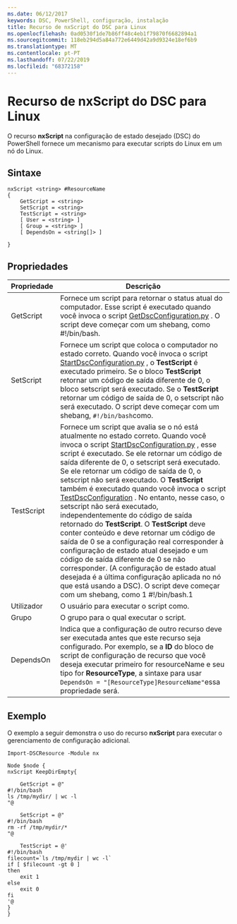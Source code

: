 ```yaml
---
ms.date: 06/12/2017
keywords: DSC, PowerShell, configuração, instalação
title: Recurso de nxScript do DSC para Linux
ms.openlocfilehash: 0ad0530f1de7b86ff48c4eb1f79870f6682894a1
ms.sourcegitcommit: 118eb294d5a84a772e6449d42a9d9324e18ef6b9
ms.translationtype: MT
ms.contentlocale: pt-PT
ms.lasthandoff: 07/22/2019
ms.locfileid: "68372158"
---
```

# <a name="dsc-for-linux-nxscript-resource"></a>Recurso de nxScript do DSC para Linux

O recurso **nxScript** na configuração de estado desejado (DSC) do PowerShell fornece um mecanismo para executar scripts do Linux em um nó do Linux.

## <a name="syntax"></a>Sintaxe

```
nxScript <string> #ResourceName
{
    GetScript = <string>
    SetScript = <string>
    TestScript = <string>
    [ User = <string> ]
    [ Group = <string> ]
    [ DependsOn = <string[]> ]

}
```

## <a name="properties"></a>Propriedades

|  Propriedade |  Descrição |
|---|---|
| GetScript| Fornece um script para retornar o status atual do computador.  Esse script é executado quando você invoca o script [GetDscConfiguration.py](https://github.com/Microsoft/PowerShell-DSC-for-Linux#performing-dsc-operations-from-the-linux-computer) . O script deve começar com um shebang, como #!/bin/bash.|
| SetScript| Fornece um script que coloca o computador no estado correto. Quando você invoca o script [StartDscConfiguration.py](https://github.com/Microsoft/PowerShell-DSC-for-Linux#performing-dsc-operations-from-the-linux-computer) , o **TestScript** é executado primeiro. Se o bloco **TestScript** retornar um código de saída diferente de 0, o bloco setscript será executado. Se o **TestScript** retornar um código de saída de 0,  o setscript não será executado. O script deve começar com um shebang, `#!/bin/bash`como.|
| TestScript| Fornece um script que avalia se o nó está atualmente no estado correto. Quando você invoca o script [StartDscConfiguration.py](https://github.com/Microsoft/PowerShell-DSC-for-Linux#performing-dsc-operations-from-the-linux-computer) , esse script é executado. Se ele retornar um código de saída diferente de 0, o setscript será executado. Se ele retornar um código de saída de 0,  o setscript não será executado. O **TestScript** também é executado quando você invoca o script [TestDscConfiguration](https://github.com/Microsoft/PowerShell-DSC-for-Linux#performing-dsc-operations-from-the-linux-computer) . No entanto, nesse caso,  o setscript não será executado, independentemente do código de saída retornado do **TestScript**. O **TestScript** deve conter conteúdo e deve retornar um código de saída de 0 se a configuração real corresponder à configuração de estado atual desejado e um código de saída diferente de 0 se não corresponder. (A configuração de estado atual desejada é a última configuração aplicada no nó que está usando a DSC). O script deve começar com um shebang, como 1 #!/bin/bash.1|
| Utilizador| O usuário para executar o script como.|
| Grupo| O grupo para o qual executar o script.|
| DependsOn | Indica que a configuração de outro recurso deve ser executada antes que este recurso seja configurado. Por exemplo, se a **ID** do bloco de script de configuração de recurso que você deseja executar primeiro  for resourceName e seu tipo for **ResourceType**, a sintaxe para usar `DependsOn = "[ResourceType]ResourceName"`essa propriedade será.|

## <a name="example"></a>Exemplo

O exemplo a seguir demonstra o uso do recurso **nxScript** para executar o gerenciamento de configuração adicional.

```
Import-DSCResource -Module nx

Node $node {
nxScript KeepDirEmpty{

    GetScript = @"
#!/bin/bash
ls /tmp/mydir/ | wc -l
"@

    SetScript = @"
#!/bin/bash
rm -rf /tmp/mydir/*
"@

    TestScript = @'
#!/bin/bash
filecount=`ls /tmp/mydir | wc -l`
if [ $filecount -gt 0 ]
then
    exit 1
else
    exit 0
fi
'@
}
}
```
